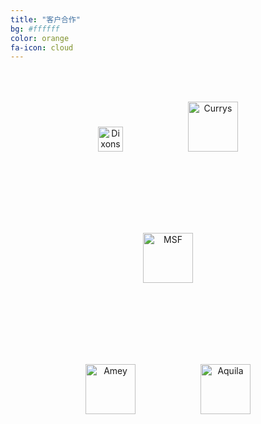```yaml
---
title: "客户合作"
bg: #ffffff
color: orange
fa-icon: cloud
---
```


<style>
    .sponsor-session img {
        margin:50px!important;
        max-width:80%!important;
    }
</style>


<div class="sponsor-session" style="text-align: center;margin-bottom:30px;">


   <img class="img-sponsor" alt="Dixons" src="{{ site.baseurl }}/img/1.png" style="height: 40px;">

   <img class="img-sponsor" alt="Currys" src="{{ site.baseurl }}/img/2.png" style="height: 80px;">

</div>


<div class="sponsor-session" style="text-align: center;margin-bottom:30px;">
   <img class="img-sponsor" alt="MSF" src="{{ site.baseurl }}/img/5.png" style="height:80px;width:auto;">
</div>



<div class="sponsor-session" style="text-align: center;margin-bottom:10px;">

   <img class="img-sponsor" alt="Amey" src="{{ site.baseurl }}/img/3.png" style="height: 80px;">

   <img class="img-sponsor" alt="Aquila" src="{{ site.baseurl }}/img/4.png" style=" height: 80px;">

</div>



